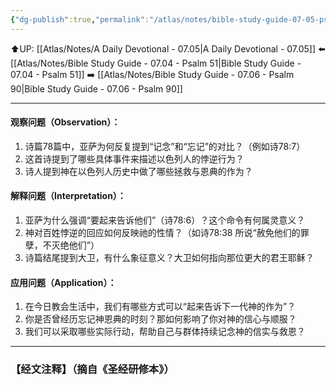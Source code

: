 ```yaml
---
{"dg-publish":true,"permalink":"/atlas/notes/bible-study-guide-07-05-psalm-78/"}
---
```


⬆️UP: [[Atlas/Notes/A Daily Devotional - 07.05\|A Daily Devotional - 07.05]]
⬅️ [[Atlas/Notes/Bible Study Guide - 07.04 - Psalm 51\|Bible Study Guide - 07.04 - Psalm 51]]
➡️ [[Atlas/Notes/Bible Study Guide - 07.06 - Psalm 90\|Bible Study Guide - 07.06 - Psalm 90]] 

---

#### 观察问题（Observation）：
1. 诗篇78篇中，亚萨为何反复提到“记念”和“忘记”的对比？（例如诗78:7）
2. 这首诗提到了哪些具体事件来描述以色列人的悖逆行为？
3. 诗人提到神在以色列人历史中做了哪些拯救与恩典的作为？

#### 解释问题（Interpretation）：
1. 亚萨为什么强调“要起来告诉他们”（诗78:6）？这个命令有何属灵意义？
2. 神对百姓悖逆的回应如何反映祂的性情？（如诗78:38 所说“赦免他们的罪孽，不灭绝他们”）
3. 诗篇结尾提到大卫，有什么象征意义？大卫如何指向那位更大的君王耶稣？

#### 应用问题（Application）：
1. 在今日教会生活中，我们有哪些方式可以“起来告诉下一代神的作为”？
2. 你是否曾经历忘记神恩典的时刻？那如何影响了你对神的信心与顺服？
3. 我们可以采取哪些实际行动，帮助自己与群体持续记念神的信实与救恩？

---
### 【经文注释】（摘自《圣经研修本》）

